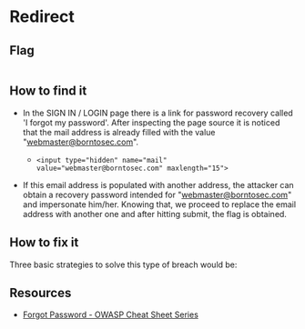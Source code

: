 # Redirect


## Flag
```

```

## How to find it

- In the SIGN IN / LOGIN page there is a link for password recovery called 'I forgot my password'. After inspecting the page source it is noticed that the mail address is already filled with the value "webmaster@borntosec.com".

   - `<input type="hidden" name="mail" value="webmaster@borntosec.com" maxlength="15">`

- If this email address is populated with another address, the attacker can obtain a recovery password intended for "webmaster@borntosec.com" and impersonate him/her. Knowing that, we proceed to replace the email address with another one and after hitting submit, the flag is obtained.

## How to fix it

Three basic strategies to solve this type of breach would be:



## Resources

- [Forgot Password - OWASP Cheat Sheet Series](https://cheatsheetseries.owasp.org/cheatsheets/Forgot_Password_Cheat_Sheet.html)

